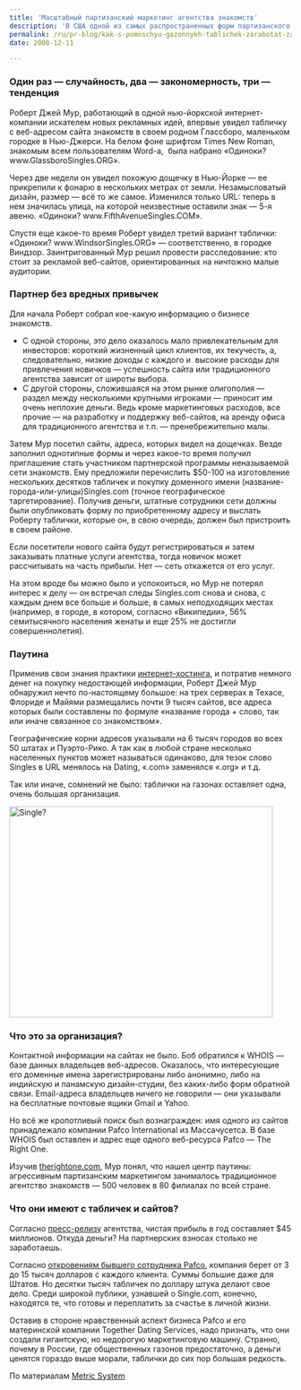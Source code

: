 ```yaml
---
title: 'Масштабный партизанский маркетинг агентства знакомств'
description: 'В США одной из самых распространенных форм партизанского маркетинга являются газонные таблички. Промоутеры расставляют их на частных и общественных лужайках либо с разрешения хозяев, либо без оного. Таким образом продвигаются все: от слесарей-сантехников до кандидатов в президенты.'
permalink: /ru/pr-blog/kak-s-pomoschyu-gazonnykh-tablichek-zarabotat-za-god-45-millionov
date: 2008-12-11

---
```


<h3>Один раз — случайность, два — закономерность, три — тенденция</h3>
<p>Роберт Джей Мур, работающий в одной нью-йоркской интернет-компании искателем новых рекламных идей, впервые увидел табличку с веб-адресом сайта знакомств в своем родном Глассборо, маленьком городке в Нью-Джерси. На белом фоне шрифтом Times New Roman, знакомым всем пользователям Word-a,  была набрано «Одиноки? www.GlassboroSingles.ORG».</p>
<p>Через две недели он увидел похожую дощечку в Нью-Йорке — ее прикрепили к фонарю в нескольких метрах от земли. Незамысловатый дизайн, размер — всё то же самое. Изменился только URL: теперь в нем значилась улица, на которой неизвестные оставили знак — 5-я авеню. «Одиноки? www.FifthAvenueSingles.COM».</p>
<p>Спустя еще какое-то время Роберт увидел третий вариант таблички: «Одиноки? www.WindsorSingles.ORG» — соответственно, в городке Виндзор. Заинтригованный Мур решил провести расследование: кто стоит за рекламой веб-сайтов, ориентированных на ничтожно малые аудитории.</p>
<h3>Партнер без вредных привычек</h3>

<p class="list-caption">Для начала Роберт собрал кое-какую информацию о бизнесе знакомств.</p>
<ul>
<li>С одной стороны, это дело оказалось мало привлекательным для инвесторов: короткий жизненный цикл клиентов, их текучесть, а, следовательно, низкие доходы с каждого и  высокие расходы для привлечения новичков — успешность сайта или традиционного агентства зависит от широты выбора.</li>
<li>С другой стороны, сложившаяся на этом рынке олигополия — раздел между несколькими крупными игроками — приносит им очень неплохие деньги. Ведь кроме маркетинговых расходов, все прочие — на разработку и поддержку веб-сайтов, на аренду офиса для традиционного агентства и т.п. — пренебрежительно малы.</li>
</ul>
<p>Затем Мур посетил сайты, адреса, которых видел на дощечках. Везде заполнил однотипные формы и через какое-то время получил приглашение стать участником партнерской программы неназываемой сети знакомств. Ему предложили перечислить $50-100 на изготовление нескольких десятков табличек и покупку доменного имени (название-города-или-улицы)Singles.com (точное географическое таргетирование). Получив деньги, штатные сотрудники сети должны были опубликовать форму по приобретенному адресу и выслать Роберту таблички, которые он, в свою очередь, должен был пристроить в своем районе.</p>
<p>Если посетители нового сайта будут регистрироваться и затем заказывать платные услуги агентства, тогда новичок может рассчитывать на часть прибыли. Нет — сеть откажется от его услуг.</p>
<p>На этом вроде бы можно было и успокоиться, но Мур не потерял интерес к делу — он встречал следы Singles.com снова и снова, с каждым днем все больше и больше, в самых неподходящих местах (например, в городе, в котором, согласно «Википедии», 56% семитысячного населения женаты и еще 25% не достигли совершеннолетия).</p>
<h3>Паутина</h3>
<p>Применив свои знания практики <a href="http://ru.wikipedia.org/wiki/%D0%A5%D0%BE%D1%81%D1%82%D0%B8%D0%BD%D0%B3" target="_blank" rel="noopener noreferrer">интернет-хостинга</a>, и потратив немного денег на покупку недостающей информации, Роберт Джей Мур обнаружил нечто по-настоящему большое: на трех серверах в Техасе, Флориде и Майями размещались почти 9 тысяч сайтов, все адреса которых были составлены по формуле «название города + слово, так или иначе связанное со знакомством».</p>
<p>Географические корни адресов указывали на 6 тысяч городов во всех 50 штатах и Пуэрто-Рико. А так как в любой стране несколько населенных пунктов может называться одинаково, для тезок слово Singles в URL менялось на Dating, «.com» заменялся «.org» и т.д. </p>
<p>Так или иначе, сомнений не было: таблички на газонах оставляет одна, очень большая организация.</p>
<p><img src="{{ site.assets }}/img/blog/08-12/11.jpg" alt="Single?" width="470" height="377"></p>
<h3>Что это за организация?</h3>
<p>Контактной информации на сайтах не было. Боб обратился к WHOIS — базе данных владельцев веб-адресов. Оказалось, что интересующие его доменные имена зарегистрированы либо анонимно, либо на индийскую и панамскую дизайн-студии, без каких-либо форм обратной связи. Email-адреса владельцев ничего не говорили — они указывали на бесплатные почтовые ящики Gmail и Yahoo.</p>
<p>Но всё же кропотливый поиск был вознагражден: имя одного из сайтов принадлежало компании Pafco International из Массачусетса. В базе WHOIS был оставлен и адрес еще одного веб-ресурса Pafco — The Right One.</p>
<p>Изучив <a href="http://www.therightone.com/" target="_blank" rel="noopener noreferrer">therightone.com</a>, Мур понял, что нашел центр паутины: агрессивным партизанским маркетингом занималось традиционное агентство знакомств — 500 человек в 80 филиалах по всей стране.</p>
<h3>Что они имеют с табличек и сайтов?</h3>
<p>Согласно <a href="http://www.1888pressrelease.com/what-not-to-reveal-advice-from-dating-expert-paul-falzone-c-pr-8m71u1n6b.html" target="_blank" rel="noopener noreferrer">пресс-релизу</a> агентства, чистая прибыль в год составляет $45 миллионов. Откуда деньги? На партнерских взносах столько не заработаешь.</p>
<p>Согласно <a href="http://www.ripoffreport.com/reports/0/311/RipOff0311000.htm" target="_blank" rel="noopener noreferrer">откровениям бывшего сотрудника Pafco</a>, компания берет от 3 до 15 тысяч долларов с каждого клиента. Суммы большие даже для Штатов. Но десятки тысяч табличек по доллару штука делают свое дело. Среди широкой публики, узнавшей о Single.com, конечно, находятся те, что готовы и переплатить за счастье в личной жизни.</p>
<p>Оставив в стороне нравственный аспект бизнеса Pafco и его материнской компании Together Dating Services, надо признать, что они создали гигантскую, но недорогую маркетинговую машину. Странно, почему в России, где общественных газонов предостаточно, а деньги ценятся гораздо выше морали, таблички до сих пор большая редкость.</p>
<p>По материалам <a href="http://themetricsystem.rjmetrics.com/2008/11/06/single-lawn-signs-conquer-the-american-landscape/" target="_blank" rel="noopener noreferrer">Metric System</a></p>

